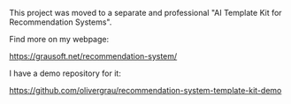 This project was moved to a separate and professional "AI Template Kit for Recommendation Systems". 

Find more on my webpage:

https://grausoft.net/recommendation-system/

I have a demo repository for it:

https://github.com/olivergrau/recommendation-system-template-kit-demo
